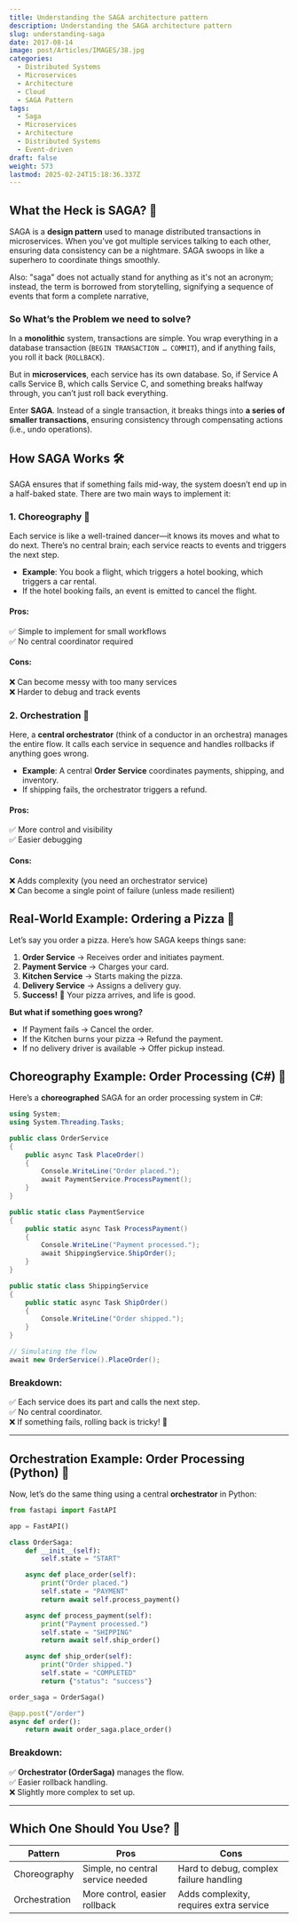 ```yaml
---
title: Understanding the SAGA architecture pattern
description: Understanding the SAGA architecture pattern
slug: understanding-saga
date: 2017-08-14
image: post/Articles/IMAGES/38.jpg
categories:
  - Distributed Systems
  - Microservices
  - Architecture
  - Cloud
  - SAGA Pattern
tags:
  - Saga
  - Microservices
  - Architecture
  - Distributed Systems
  - Event-driven
draft: false
weight: 573
lastmod: 2025-02-24T15:18:36.337Z
---
```

## What the Heck is SAGA? 🤔

SAGA is a **design pattern** used to manage distributed transactions in microservices. When you’ve got multiple services talking to each other, ensuring data consistency can be a nightmare. SAGA swoops in like a superhero to coordinate things smoothly.

Also: "saga" does not actually stand for anything as it's not an acronym; instead, the term is borrowed from storytelling, signifying a sequence of events that form a complete narrative,

### So What’s the Problem we need to solve?

In a **monolithic** system, transactions are simple. You wrap everything in a database transaction (`BEGIN TRANSACTION … COMMIT`), and if anything fails, you roll it back (`ROLLBACK`).

But in **microservices**, each service has its own database. So, if Service A calls Service B, which calls Service C, and something breaks halfway through, you can’t just roll back everything.

Enter **SAGA**. Instead of a single transaction, it breaks things into **a series of smaller transactions**, ensuring consistency through compensating actions (i.e., undo operations).

## How SAGA Works 🛠️

SAGA ensures that if something fails mid-way, the system doesn’t end up in a half-baked state. There are two main ways to implement it:

### 1. Choreography 🕺

Each service is like a well-trained dancer—it knows its moves and what to do next. There’s no central brain; each service reacts to events and triggers the next step.

* **Example**: You book a flight, which triggers a hotel booking, which triggers a car rental.
* If the hotel booking fails, an event is emitted to cancel the flight.

#### Pros:

✅ Simple to implement for small workflows\
✅ No central coordinator required

#### Cons:

❌ Can become messy with too many services\
❌ Harder to debug and track events

### 2. Orchestration 🎻

Here, a **central orchestrator** (think of a conductor in an orchestra) manages the entire flow. It calls each service in sequence and handles rollbacks if anything goes wrong.

* **Example**: A central **Order Service** coordinates payments, shipping, and inventory.
* If shipping fails, the orchestrator triggers a refund.

#### Pros:

✅ More control and visibility\
✅ Easier debugging

#### Cons:

❌ Adds complexity (you need an orchestrator service)\
❌ Can become a single point of failure (unless made resilient)

## Real-World Example: Ordering a Pizza 🍕

Let’s say you order a pizza. Here’s how SAGA keeps things sane:

1. **Order Service** → Receives order and initiates payment.
2. **Payment Service** → Charges your card.
3. **Kitchen Service** → Starts making the pizza.
4. **Delivery Service** → Assigns a delivery guy.
5. **Success!** 🎉 Your pizza arrives, and life is good.

**But what if something goes wrong?**

* If Payment fails → Cancel the order.
* If the Kitchen burns your pizza → Refund the payment.
* If no delivery driver is available → Offer pickup instead.

## Choreography Example: Order Processing (C#) 🚀

Here’s a **choreographed** SAGA for an order processing system in C#:

```csharp
using System;
using System.Threading.Tasks;

public class OrderService
{
    public async Task PlaceOrder()
    {
        Console.WriteLine("Order placed.");
        await PaymentService.ProcessPayment();
    }
}

public static class PaymentService
{
    public static async Task ProcessPayment()
    {
        Console.WriteLine("Payment processed.");
        await ShippingService.ShipOrder();
    }
}

public static class ShippingService
{
    public static async Task ShipOrder()
    {
        Console.WriteLine("Order shipped.");
    }
}

// Simulating the flow
await new OrderService().PlaceOrder();
```

### Breakdown:

✅ Each service does its part and calls the next step.\
✅ No central coordinator.\
❌ If something fails, rolling back is tricky! 😬

***

## Orchestration Example: Order Processing (Python) 🐍

Now, let’s do the same thing using a central **orchestrator** in Python:

```python
from fastapi import FastAPI

app = FastAPI()

class OrderSaga:
    def __init__(self):
        self.state = "START"

    async def place_order(self):
        print("Order placed.")
        self.state = "PAYMENT"
        return await self.process_payment()

    async def process_payment(self):
        print("Payment processed.")
        self.state = "SHIPPING"
        return await self.ship_order()

    async def ship_order(self):
        print("Order shipped.")
        self.state = "COMPLETED"
        return {"status": "success"}

order_saga = OrderSaga()

@app.post("/order")
async def order():
    return await order_saga.place_order()
```

### Breakdown:

✅ **Orchestrator (OrderSaga)** manages the flow.\
✅ Easier rollback handling.\
❌ Slightly more complex to set up.

***

## Which One Should You Use? 🤷

| Pattern       | Pros                              | Cons                                    |
| ------------- | --------------------------------- | --------------------------------------- |
| Choreography  | Simple, no central service needed | Hard to debug, complex failure handling |
| Orchestration | More control, easier rollback     | Adds complexity, requires extra service |
